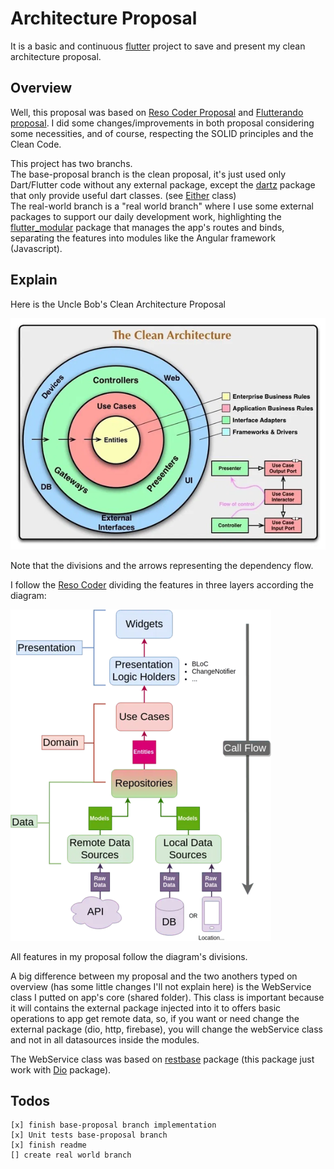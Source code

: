 # Architecture Proposal

It is a basic and continuous [flutter](https://flutter.dev) project to save and present my clean architecture proposal.

## Overview

Well, this proposal was based on [Reso Coder Proposal](https://resocoder.com/flutter-clean-architecture-tdd/) and [Flutterando proposal](https://github.com/Flutterando/Clean-Dart). I did some changes/improvements in both proposal considering some necessities, and of course, respecting the SOLID principles and the Clean Code.

This project has two branchs. <br />
The base-proposal branch is the clean proposal, it's just used only Dart/Flutter code without any external package, except the [dartz](https://pub.dev/packages/dartz) package that only provide useful dart classes. (see [Either](https://pub.dev/documentation/dartz/latest/dartz/Either-class.html) class)<br />
The real-world branch is a "real world branch" where I use some external packages to support our daily development work, highlighting the [flutter_modular](https://pub.dev/packages/flutter_modular) package that manages the app's routes and binds, separating the features into modules like the Angular framework (Javascript).

## Explain

Here is the Uncle Bob's Clean Architecture Proposal

![image info](./readme_assets/CleanArchitecture.png)

Note that the divisions and the arrows representing the dependency flow.

I follow the [Reso Coder](https://resocoder.com/) dividing the features in three layers according the diagram:

![image info](./readme_assets/Clean-Architecture-Flutter-Diagram.png)

All features in my proposal follow the diagram's divisions.

A big difference between my proposal and the two anothers typed on overview (has some little changes I'll not explain here) is the WebService class I putted on app's core (shared folder). This class is important because it will contains the external package injected into it to offers basic operations to app get remote data, so, if you want or need change the external package (dio, http, firebase), you will change the webService class and not in all datasources inside the modules.

The WebService class was based on [restbase](https://pub.dev/packages/restbase) package (this package just work with [Dio](https://pub.dev/packages/dio) package).

## Todos

    [x] finish base-proposal branch implementation
    [x] Unit tests base-proposal branch
    [x] finish readme
    [] create real world branch
